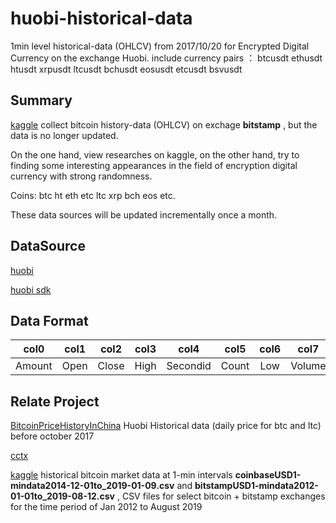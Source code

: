 # huobi-historical-data
1min level historical-data (OHLCV) from 2017/10/20 for  Encrypted Digital Currency on the exchange Huobi. include currency pairs ： btcusdt ethusdt htusdt xrpusdt ltcusdt bchusdt eosusdt etcusdt bsvusdt

## Summary
[kaggle](https://www.kaggle.com/mczielinski/bitcoin-historical-data) collect bitcoin history-data (OHLCV) on exchage **bitstamp** , but the data is no longer updated. 

On the one hand, view researches on kaggle, on the other hand, try to finding some interesting appearances in the field of encryption digital currency with strong randomness.

Coins: btc ht eth etc ltc xrp bch eos etc.

These data sources will be updated incrementally once a month.

## DataSource

[huobi](https://www.huobi.io)

[huobi sdk](https://huobiapi.github.io/docs/)

## Data Format

|     col0     |     col1     |     col2     |     col3     |     col4     |     col5     |     col6     |     col7     |
|:----------:|:----------:|:----------:|:----------:|:----------:|:----------:|:----------:|:----------:|
|  Amount  |     Open    |    Close    |     High     | Secondid  |    Count    |     Low     |   Volume   |


## Relate Project

[BitcoinPriceHistoryInChina](https://github.com/speculatecat/BitcoinPriceHistoryInChina) Huobi Historical data (daily price for btc and ltc) before october 2017

[cctx](https://github.com/ccxt/ccxt)

[kaggle](https://www.kaggle.com/mczielinski/bitcoin-historical-data) historical bitcoin market data at 1-min intervals
 **coinbaseUSD1-mindata2014-12-01to_2019-01-09.csv** and **bitstampUSD1-mindata2012-01-01to_2019-08-12.csv** , CSV files for select bitcoin + bitstamp exchanges for the time period of Jan 2012 to August 2019


